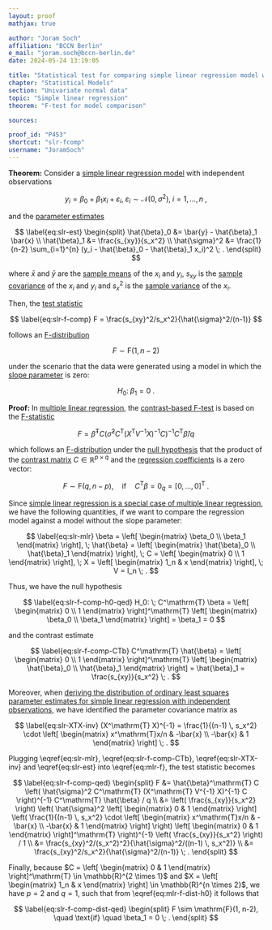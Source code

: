 ```yaml
---
layout: proof
mathjax: true

author: "Joram Soch"
affiliation: "BCCN Berlin"
e_mail: "joram.soch@bccn-berlin.de"
date: 2024-05-24 13:19:05

title: "Statistical test for comparing simple linear regression model with and without slope parameter"
chapter: "Statistical Models"
section: "Univariate normal data"
topic: "Simple linear regression"
theorem: "F-test for model comparison"

sources:

proof_id: "P453"
shortcut: "slr-fcomp"
username: "JoramSoch"
---
```



**Theorem:** Consider a [simple linear regression model](/D/slr) with independent observations

$$ \label{eq:slr}
y_i = \beta_0 + \beta_1 x_i + \varepsilon_i, \; \varepsilon_i \sim \mathcal{N}(0, \sigma^2), \; i = 1,\ldots,n \; ,
$$

and the [parameter estimates](/P/slr-mle)

$$ \label{eq:slr-est}
\begin{split}
\hat{\beta}_0 &= \bar{y} - \hat{\beta}_1 \bar{x} \\
\hat{\beta}_1 &= \frac{s_{xy}}{s_x^2} \\
\hat{\sigma}^2 &= \frac{1}{n-2} \sum_{i=1}^{n} (y_i - \hat{\beta}_0 - \hat{\beta}_1 x_i)^2 \; .
\end{split}
$$

where $\bar{x}$ and $\bar{y}$ are the [sample means](/D/mean-samp) of the $x_i$ and $y_i$, $s_{xy}$ is the [sample covariance](/D/cov-samp) of the $x_i$ and $y_i$ and $s_x^2$ is the [sample variance](/D/var-samp) of the $x_i$.

Then, the [test statistic](/D/tstat)

$$ \label{eq:slr-f-comp}
F = \frac{s_{xy}^2/s_x^2}{\hat{\sigma}^2/(n-1)}
$$

follows an [F-distribution](/D/f)

$$ \label{eq:slr-f-comp-dist}
F \sim \mathrm{F}(1, n-2)
$$

under the scenario that the data were generated using a model in which the [slope parameter](/D/slr) is zero:

$$ \label{eq:slr-f-comp-h0}
H_0: \; \beta_1 = 0 \; .
$$


**Proof:** In [multiple linear regression](/D/mlr), the [contrast-based F-test](/P/mlr-f) is based on the [F-statistic](/D/tstat)

$$ \label{eq:mlr-f}
F = \hat{\beta}^\mathrm{T} C \left( \hat{\sigma}^2 C^\mathrm{T} (X^\mathrm{T} V^{-1} X)^{-1} C \right)^{-1} C^\mathrm{T} \hat{\beta} / q
$$

which follows an [F-distribution](/D/f) under the [null hypothesis](/D/h0) that the product of the [contrast matrix](/D/fcon) $C \in \mathbb{R}^{p \times q}$ and the [regression coefficients](/D/mlr) is a zero vector: 

$$ \label{eq:mlr-f-dist-h0}
F \sim \mathrm{F}(q, n-p), \quad \text{if} \quad C^\mathrm{T} \beta = 0_q = \left[ 0, \ldots, 0 \right]^\mathrm{T} \; .
$$

Since [simple linear regression is a special case of multiple linear regression](/P/slr-mlr), we have the following quantities, if we want to compare the regression model against a model without the slope parameter:

$$ \label{eq:slr-mlr}
\beta = \left[ \begin{matrix} \beta_0 \\ \beta_1 \end{matrix} \right], \;
\hat{\beta} = \left[ \begin{matrix} \hat{\beta}_0 \\ \hat{\beta}_1 \end{matrix} \right], \;
C = \left[ \begin{matrix} 0 \\ 1 \end{matrix} \right], \;
X = \left[ \begin{matrix} 1_n & x \end{matrix} \right], \;
V = I_n \; .
$$

Thus, we have the null hypothesis

$$ \label{eq:slr-f-comp-h0-qed}
H_0: \; C^\mathrm{T} \beta = \left[ \begin{matrix} 0 \\ 1 \end{matrix} \right]^\mathrm{T} \left[ \begin{matrix} \beta_0 \\ \beta_1 \end{matrix} \right] = \beta_1 = 0
$$

and the contrast estimate

$$ \label{eq:slr-f-comp-CTb}
C^\mathrm{T} \hat{\beta} = \left[ \begin{matrix} 0 \\ 1 \end{matrix} \right]^\mathrm{T} \left[ \begin{matrix} \hat{\beta}_0 \\ \hat{\beta}_1 \end{matrix} \right] = \hat{\beta}_1 = \frac{s_{xy}}{s_x^2} \; .
$$

Moreover, when [deriving the distribution of ordinary least squares parameter estimates for simple linear regression with independent observations](/P/slr-olsdist), we have identified the parameter covariance matrix as

$$ \label{eq:slr-XTX-inv}
(X^\mathrm{T} X)^{-1} = \frac{1}{(n-1) \, s_x^2} \cdot \left[ \begin{matrix} x^\mathrm{T}x/n & -\bar{x} \\ -\bar{x} & 1 \end{matrix} \right] \; .
$$

Plugging \eqref{eq:slr-mlr}, \eqref{eq:slr-f-comp-CTb}, \eqref{eq:slr-XTX-inv} and \eqref{eq:slr-est} into \eqref{eq:mlr-f}, the test statistic becomes

$$ \label{eq:slr-f-comp-qed}
\begin{split}
F &= \hat{\beta}^\mathrm{T} C \left( \hat{\sigma}^2 C^\mathrm{T} (X^\mathrm{T} V^{-1} X)^{-1} C \right)^{-1} C^\mathrm{T} \hat{\beta} / q \\
&= \left( \frac{s_{xy}}{s_x^2} \right) \left( \hat{\sigma}^2 \left[ \begin{matrix} 0 & 1 \end{matrix} \right] \left( \frac{1}{(n-1) \, s_x^2} \cdot \left[ \begin{matrix} x^\mathrm{T}x/n & -\bar{x} \\ -\bar{x} & 1 \end{matrix} \right] \right) \left[ \begin{matrix} 0 & 1 \end{matrix} \right]^\mathrm{T} \right)^{-1} \left( \frac{s_{xy}}{s_x^2} \right) / 1 \\
&= \frac{s_{xy}^2/(s_x^2)^2}{\hat{\sigma}^2/((n-1) \, s_x^2)} \\
&= \frac{s_{xy}^2/s_x^2}{\hat{\sigma}^2/(n-1)} \; .
\end{split}
$$

Finally, because $C = \left[ \begin{matrix} 0 & 1 \end{matrix} \right]^\mathrm{T} \in \mathbb{R}^{2 \times 1}$ and $X = \left[ \begin{matrix} 1_n & x \end{matrix} \right] \in \mathbb{R}^{n \times 2}$, we have $p = 2$ and $q = 1$, such that from \eqref{eq:mlr-f-dist-h0} it follows that

$$ \label{eq:slr-f-comp-dist-qed}
\begin{split}
F \sim \mathrm{F}(1, n-2), \quad \text{if} \quad \beta_1 = 0 \; .
\end{split}
$$